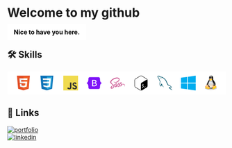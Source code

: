 
# Welcome to my github

<p style=" display: inline; background-color: white; font-weight:bold; color: black; padding: 10px 15px;">Nice to have you here.</p>

## 🛠 Skills
<div style="display:inline-flex; gap:20px; padding: 10px 20px; background-color: white;">
<svg xmlns="http://www.w3.org/2000/svg" viewBox="0 0 452 520" width="40" height="40">
  <path fill="#e34f26" d="M41 460L0 0h451l-41 460-185 52" />
  <path fill="#ef652a" d="M226 472l149-41 35-394H226" />
  <path fill="#ecedee" d="M226 208h-75l-5-58h80V94H84l15 171h127zm0 147l-64-17-4-45h-56l7 89 117 32z"/>
  <path fill="#fff" d="M226 265h69l-7 73-62 17v59l115-32 16-174H226zm0-171v56h136l5-56z"/>
</svg>
<svg xmlns="http://www.w3.org/2000/svg" viewBox="0 0 452 520" width="40" height="40">
  <path fill="#0c73b8" d="M41 460L0 0h451l-41 460-185 52"/>
  <path fill="#30a9dc" d="M226 472l149-41 35-394H226"/>
  <path fill="#ecedee" d="M226 208H94l5 57h127zm0-114H84l5 56h137zm0 261l-124-33 7 60 117 32z"/>
  <path fill="#fff" d="M226 265h69l-7 73-62 17v59l115-32 26-288H226v56h80l-6 58h-74z"/>
</svg>
<svg xmlns="http://www.w3.org/2000/svg" width="40" height="40" viewBox="0 0 1052 1052" width="40" height="40"><path fill="#f0db4f" d="M0 0h1052v1052H0z"/><path d="M965.9 801.1c-7.7-48-39-88.3-131.7-125.9-32.2-14.8-68.1-25.399-78.8-49.8-3.8-14.2-4.3-22.2-1.9-30.8 6.9-27.9 40.2-36.6 66.6-28.6 17 5.7 33.1 18.801 42.8 39.7 45.4-29.399 45.3-29.2 77-49.399-11.6-18-17.8-26.301-25.4-34-27.3-30.5-64.5-46.2-124-45-10.3 1.3-20.699 2.699-31 4-29.699 7.5-58 23.1-74.6 44-49.8 56.5-35.6 155.399 25 196.1 59.7 44.8 147.4 55 158.6 96.9 10.9 51.3-37.699 67.899-86 62-35.6-7.4-55.399-25.5-76.8-58.4-39.399 22.8-39.399 22.8-79.899 46.1 9.6 21 19.699 30.5 35.8 48.7 76.2 77.3 266.899 73.5 301.1-43.5 1.399-4.001 10.6-30.801 3.199-72.101zm-394-317.6h-98.4c0 85-.399 169.4-.399 254.4 0 54.1 2.8 103.7-6 118.9-14.4 29.899-51.7 26.2-68.7 20.399-17.3-8.5-26.1-20.6-36.3-37.699-2.8-4.9-4.9-8.7-5.601-9-26.699 16.3-53.3 32.699-80 49 13.301 27.3 32.9 51 58 66.399 37.5 22.5 87.9 29.4 140.601 17.3 34.3-10 63.899-30.699 79.399-62.199 22.4-41.3 17.6-91.3 17.4-146.6.5-90.2 0-180.4 0-270.9z" fill="#323330"/></svg>
<svg viewBox="0 0 256 204" width="40" height="40" xmlns="http://www.w3.org/2000/svg" width="256" height="204" preserveAspectRatio="xMidYMid"><path fill="#7E13F8" d="M53.172 0C38.565 0 27.756 12.785 28.24 26.65c.465 13.32-.139 30.573-4.482 44.642C19.402 85.402 12.034 94.34 0 95.488v12.956c12.034 1.148 19.402 10.086 23.758 24.197 4.343 14.069 4.947 31.32 4.482 44.641-.484 13.863 10.325 26.65 24.934 26.65h149.673c14.608 0 25.414-12.785 24.93-26.65-.464-13.32.139-30.572 4.482-44.641 4.359-14.11 11.707-23.05 23.741-24.197V95.488c-12.034-1.148-19.382-10.086-23.74-24.196-4.344-14.067-4.947-31.321-4.483-44.642C228.261 12.787 217.455 0 202.847 0H53.17h.002ZM173.56 125.533c0 19.092-14.24 30.67-37.872 30.67h-40.23a4.339 4.339 0 0 1-4.338-4.339V52.068a4.339 4.339 0 0 1 4.339-4.34h39.999c19.705 0 32.637 10.675 32.637 27.063 0 11.503-8.7 21.801-19.783 23.604v.601c15.089 1.655 25.248 12.104 25.248 26.537Zm-42.26-64.05h-22.937v32.4h19.32c14.934 0 23.17-6.014 23.17-16.764 0-10.073-7.082-15.636-19.552-15.636Zm-22.937 45.256v35.705h23.782c15.548 0 23.786-6.239 23.786-17.965 0-11.728-8.467-17.742-24.786-17.742h-22.782v.002Z"/></svg>
<svg viewBox="0 0 512 384" xmlns="http://www.w3.org/2000/svg" width="40" height="40"><path fill="#CF649A" d="M441 221c-18 0-34 4-47 10-5-9-9-17-10-24s-2-11-1-20 6-21 6-22c0 0-1-5-11-5-11 0-20 2-21 5l-4 15c-2 9-20 43-31 60-4-7-7-13-7-17-1-8-2-12-1-21s6-20 6-21-1-6-11-6c-11 0-20 2-21 5l-4 15-34 76-8 18c-2 4 0 0 0 1l-3 5-4 5s-1-7 1-16c3-19 12-49 12-51 0 0 2-5-6-8-7-3-9 2-10 2l-1 1s8-34-16-34c-14 0-35 17-45 31l-34 19-17 9-1-1c-29-31-82-52-79-93 0-15 6-54 101-102 79-39 141-28 152-4 16 34-33 97-115 106-31 3-47-9-51-13-4-5-5-5-7-4s-1 5 0 8c3 6 13 17 30 23 15 5 51 8 95-9 49-19 88-72 77-117-12-45-87-60-157-35-43 15-88 39-121 70-39 36-45 68-43 81 10 47 74 78 100 100l-3 2c-13 7-63 33-75 60-14 31 2 53 13 56 33 10 68-7 86-34 18-28 16-64 8-80l-1-1 11-6 18-10c-3 9-5 19-6 34-2 17 6 40 15 49 4 4 9 4 12 4 11 0 16-9 22-20l13-28s-8 41 13 41c7 0 15-9 18-14l1-1 1-2 20-37 25-57 5 20c2 8 7 16 10 24l-4 7-8 10c-10 12-23 26-24 30-2 5-2 8 2 11 3 2 8 2 13 2l18-4 17-9c10-7 16-18 15-32 0-7-3-15-6-22l3-4c16-23 28-49 28-49l5 21 9 20a89 89 0 0 0-27 36c-6 17-2 24 7 26 4 1 10-1 14-3 5-1 11-4 17-8 10-8 20-18 19-32 0-6-2-13-4-19 12-5 29-8 49-5 45 5 54 33 52 44-2 12-11 18-14 20l-4 4c1 2 2 2 5 2 3-1 23-10 24-31 1-28-25-58-71-57zM97 336c-14 16-35 23-44 17-9-5-6-29 13-46 11-10 25-20 34-26l9-5 1-1 3-1c6 24 0 45-16 62zm108-73c-5 13-16 45-22 43-6-1-9-26-2-50 4-12 13-26 18-32 8-9 17-12 19-8 3 5-10 39-13 47zm89 43-5 1v-2l16-17 9-11v1c0 14-14 24-20 28zm68-16c-2-1-1-5 4-16 2-5 7-13 15-20l2 9c0 18-13 24-21 27z"/></svg>
<svg xmlns="http://www.w3.org/2000/svg" width="40" height="40" viewBox="0 0 32 32"><path fill="#000" fill-rule="evenodd" d="M28.057 6.53 17.952.532a3.8 3.8 0 0 0-3.88 0L3.965 6.53A4.03 4.03 0 0 0 2 10.002v11.996a4.03 4.03 0 0 0 1.948 3.472l10.105 5.998a3.8 3.8 0 0 0 3.88 0L28.04 25.47a4.03 4.03 0 0 0 1.948-3.472V10.002a4.03 4.03 0 0 0-1.93-3.472zM20.23 25.262v.86a.318.318 0 0 1-.148.265l-.512.293c-.08.042-.148 0-.148-.113v-.847a1.66 1.66 0 0 1-1.164.113c-.062-.042-.086-.122-.056-.2l.183-.78a.322.322 0 0 1 .102-.17.18.18 0 0 1 .05-.035.11.11 0 0 1 .08 0 1.41 1.41 0 0 0 1.059-.134 1.41 1.41 0 0 0 .79-1.21c0-.438-.24-.62-.82-.625-.734 0-1.4-.14-1.43-1.224a3.137 3.137 0 0 1 1.186-2.4v-.872a.34.34 0 0 1 .148-.268l.494-.314c.08-.042.148 0 .148.116v.872a1.61 1.61 0 0 1 .967-.116c.07.04.098.128.064.2l-.173.773a.325.325 0 0 1-.138.195c-.02.012-.05.008-.074 0a1.28 1.28 0 0 0-.931.152 1.17 1.17 0 0 0-.706 1.037c0 .395.208.515.907.53.935 0 1.337.423 1.348 1.362a3.346 3.346 0 0 1-1.228 2.53zm5.293-1.45a.201.201 0 0 1-.078.194L22.9 25.558c-.024.02-.06.023-.087.007s-.04-.05-.033-.08v-.66a.184.184 0 0 1 .116-.162l2.516-1.507c.024-.02.06-.023.087-.007s.04.05.033.08v.582zM27.288 9.06l-9.562 5.906c-1.193.706-2.07 1.478-2.07 2.914v11.778c0 .86.353 1.4.882 1.58a3.14 3.14 0 0 1-.53.053 3.13 3.13 0 0 1-1.595-.441L4.308 24.853A3.3 3.3 0 0 1 2.706 22V10.002a3.304 3.304 0 0 1 1.602-2.858l10.105-5.998c.98-.58 2.196-.58 3.176 0l10.105 5.998c.833.504 1.4 1.35 1.552 2.3-.328-.713-1.083-.9-1.962-.395h.003z"/></svg>
<svg xmlns="http://www.w3.org/2000/svg" width="40" height="40" preserveAspectRatio="xMidYMid" viewBox="0 0 256 252">
  <path d="M236 194c-14 0-25 1-34 5-3 1-7 1-7 4l3 6c2 3 5 8 9 11l11 8 21 10 11 9 6 4-3-6-5-5c-5-7-11-13-18-18-6-3-18-9-20-15h-1l12-3 18-3 8-2v-2l-9-10c-8-8-18-15-28-22l-18-8c-2-1-6-2-7-4l-7-13-15-30-8-20c-18-30-38-48-68-65-6-4-14-5-22-7l-13-1-8-6C34 5 8-9 1 9c-5 11 7 22 11 28l9 13 3 9c3 8 5 17 9 24l6 10c2 2 4 3 5 6-3 4-3 9-4 13-7 20-4 44 5 59 2 4 9 14 18 10 8-3 6-13 8-22l1-4 8 14c5 9 14 18 22 24 4 3 8 8 13 10l-4-4-9-10c-8-10-14-21-20-32l-7-17-3-6c-3 4-7 7-9 12-3 7-3 17-4 26h-1c-6-1-8-7-10-12-5-12-6-32-1-46 1-4 6-15 4-19-1-3-4-5-6-7l-7-12-10-30-9-13c-3-5-7-8-10-14-1-2-2-5 0-7l2-2c2-2 9 0 11 1 6 3 12 5 17 9l8 6h4c6 1 12 0 17 2 9 3 18 7 25 12 23 14 42 35 54 59 3 4 3 8 5 12l12 26c4 8 7 16 12 23 3 4 14 6 18 8l12 4 18 12c2 2 11 7 12 10Z" fill="#00546B"/>
  <path d="m58 43-7 1 6 7 4 9v-1c3-1 4-4 4-8l-2-4-5-4Z" fill="#00546B"/>
</svg>
<svg viewBox="0 0 88 88" xmlns="http://www.w3.org/2000/svg" height="40" width="40"><path d="m0 12.402 35.687-4.86.016 34.423-35.67.203zm35.67 33.529.028 34.453L.028 75.48.026 45.7zm4.326-39.025L87.314 0v41.527l-47.318.376zm47.329 39.349-.011 41.34-47.318-6.678-.066-34.739z" fill="#00adef"/></svg>
<svg xmlns="http://www.w3.org/2000/svg" width="34.71px" height="40" viewBox="0 0 256 295"><defs><linearGradient id="logosLinuxTux0" x1="48.548%" x2="51.047%" y1="115.276%" y2="41.364%"><stop offset="0%" stop-color="#FFEED7"/><stop offset="100%" stop-color="#BDBFC2"/></linearGradient><linearGradient id="logosLinuxTux1" x1="54.407%" x2="46.175%" y1="2.404%" y2="90.542%"><stop offset="0%" stop-color="#FFF" stop-opacity=".8"/><stop offset="100%" stop-color="#FFF" stop-opacity="0"/></linearGradient><linearGradient id="logosLinuxTux2" x1="51.86%" x2="47.947%" y1="88.248%" y2="9.748%"><stop offset="0%" stop-color="#FFEED7"/><stop offset="100%" stop-color="#BDBFC2"/></linearGradient><linearGradient id="logosLinuxTux3" x1="49.925%" x2="49.924%" y1="85.49%" y2="13.811%"><stop offset="0%" stop-color="#FFEED7"/><stop offset="100%" stop-color="#BDBFC2"/></linearGradient><linearGradient id="logosLinuxTux4" x1="53.901%" x2="45.956%" y1="3.102%" y2="93.895%"><stop offset="0%" stop-color="#FFF" stop-opacity=".65"/><stop offset="100%" stop-color="#FFF" stop-opacity="0"/></linearGradient><linearGradient id="logosLinuxTux5" x1="45.593%" x2="54.811%" y1="5.475%" y2="93.524%"><stop offset="0%" stop-color="#FFF" stop-opacity=".65"/><stop offset="100%" stop-color="#FFF" stop-opacity="0"/></linearGradient><linearGradient id="logosLinuxTux6" x1="49.984%" x2="49.984%" y1="89.845%" y2="40.632%"><stop offset="0%" stop-color="#FFEED7"/><stop offset="100%" stop-color="#BDBFC2"/></linearGradient><linearGradient id="logosLinuxTux7" x1="53.505%" x2="42.746%" y1="99.975%" y2="23.545%"><stop offset="0%" stop-color="#FFEED7"/><stop offset="100%" stop-color="#BDBFC2"/></linearGradient><linearGradient id="logosLinuxTux8" x1="49.841%" x2="50.241%" y1="13.229%" y2="94.673%"><stop offset="0%" stop-color="#FFF" stop-opacity=".8"/><stop offset="100%" stop-color="#FFF" stop-opacity="0"/></linearGradient><linearGradient id="logosLinuxTux9" x1="49.927%" x2="50.727%" y1="37.327%" y2="92.782%"><stop offset="0%" stop-color="#FFF" stop-opacity=".65"/><stop offset="100%" stop-color="#FFF" stop-opacity="0"/></linearGradient><linearGradient id="logosLinuxTuxa" x1="49.876%" x2="49.876%" y1="2.299%" y2="81.204%"><stop offset="0%" stop-color="#FFF" stop-opacity=".65"/><stop offset="100%" stop-color="#FFF" stop-opacity="0"/></linearGradient><linearGradient id="logosLinuxTuxb" x1="49.833%" x2="49.824%" y1="2.272%" y2="71.799%"><stop offset="0%" stop-color="#FFF" stop-opacity=".65"/><stop offset="100%" stop-color="#FFF" stop-opacity="0"/></linearGradient><linearGradient id="logosLinuxTuxc" x1="53.467%" x2="38.949%" y1="48.921%" y2="98.1%"><stop offset="0%" stop-color="#FFA63F"/><stop offset="100%" stop-color="#FF0"/></linearGradient><linearGradient id="logosLinuxTuxd" x1="52.373%" x2="47.579%" y1="143.009%" y2="-64.622%"><stop offset="0%" stop-color="#FFEED7"/><stop offset="100%" stop-color="#BDBFC2"/></linearGradient><linearGradient id="logosLinuxTuxe" x1="30.581%" x2="65.887%" y1="34.024%" y2="89.175%"><stop offset="0%" stop-color="#FFA63F"/><stop offset="100%" stop-color="#FF0"/></linearGradient><linearGradient id="logosLinuxTuxf" x1="59.572%" x2="48.361%" y1="-17.216%" y2="66.118%"><stop offset="0%" stop-color="#FFF" stop-opacity=".65"/><stop offset="100%" stop-color="#FFF" stop-opacity="0"/></linearGradient><linearGradient id="logosLinuxTuxg" x1="47.769%" x2="51.373%" y1="1.565%" y2="104.313%"><stop offset="0%" stop-color="#FFF" stop-opacity=".65"/><stop offset="100%" stop-color="#FFF" stop-opacity="0"/></linearGradient><linearGradient id="logosLinuxTuxh" x1="43.55%" x2="57.114%" y1="4.533%" y2="92.827%"><stop offset="0%" stop-color="#FFF" stop-opacity=".65"/><stop offset="100%" stop-color="#FFF" stop-opacity="0"/></linearGradient><linearGradient id="logosLinuxTuxi" x1="49.733%" x2="50.558%" y1="17.609%" y2="99.385%"><stop offset="0%" stop-color="#FFA63F"/><stop offset="100%" stop-color="#FF0"/></linearGradient><linearGradient id="logosLinuxTuxj" x1="50.17%" x2="49.68%" y1="2.89%" y2="94.17%"><stop offset="0%" stop-color="#FFF" stop-opacity=".65"/><stop offset="100%" stop-color="#FFF" stop-opacity="0"/></linearGradient><filter id="logosLinuxTuxk" width="200%" height="200%" x="-50%" y="-50%" filterUnits="objectBoundingBox"><feOffset in="SourceAlpha" result="shadowOffsetOuter1"/><feGaussianBlur in="shadowOffsetOuter1" result="shadowBlurOuter1" stdDeviation="6.5"/></filter></defs><g fill="none"><path fill="#000" fill-opacity=".2" d="M235.125 249.359c0 17.355-52.617 31.497-117.54 31.497S.044 266.806.044 249.359c0-17.356 52.618-31.498 117.54-31.498c64.924 0 117.45 14.142 117.541 31.498" filter="url(#logosLinuxTuxk)" transform="translate(10)"/><path fill="#000" d="M63.213 215.474c-11.387-16.346-13.591-69.606 12.947-102.39C89.292 97.383 92.69 86.455 93.7 71.67c.734-16.805-11.846-66.851 35.537-70.616c48.027-3.857 45.364 43.526 45.088 68.596c-.183 21.12 15.52 33.15 26.355 49.68c19.927 30.303 18.274 82.461-3.765 110.745c-27.916 35.354-51.791 20.018-67.678 21.304c-29.752 1.745-30.762 17.54-66.024-35.905"/><path fill="url(#logosLinuxTux0)" d="M169.1 122.451c8.265 7.622 29.661 41.69-4.224 62.995c-11.937 7.438 10.653 35.721 21.488 22.039c19.193-24.61 6.98-63.913-4.591-77.963c-7.714-9.917-19.651-13.774-12.672-7.07" transform="translate(10)"/><path fill="#000" stroke="#000" stroke-width=".977" d="M176.805 117.86c13.59 11.02 38.292 49.587 2.204 74.748c-11.846 7.806 10.468 32.508 23.049 19.927c43.618-43.894-1.102-94.308-16.53-111.664c-13.774-15.151-25.987 3.49-8.723 16.989z"/><path fill="url(#logosLinuxTux1)" d="M147.245 25.02c-.459 12.581-14.325 23.51-30.946 24.52c-16.621 1.01-29.66-8.54-29.202-21.121c.46-12.581 14.326-23.509 30.947-24.519c16.62-.918 29.66 8.54 29.201 21.12" transform="translate(10)"/><path fill="url(#logosLinuxTux2)" d="M107.483 54.957c.46 8.173-3.397 15.06-8.723 15.335c-5.326.276-10.01-6.06-10.469-14.233c-.459-8.173 3.398-15.06 8.724-15.335c5.326-.276 10.01 6.06 10.468 14.233" transform="translate(10)"/><path fill="url(#logosLinuxTux3)" d="M117.125 55.6c.184 9.458 6.337 16.988 13.683 16.805c7.346-.184 13.131-7.99 12.948-17.54c-.184-9.458-6.336-16.988-13.683-16.804c-7.346.183-13.223 8.08-12.948 17.539" transform="translate(10)"/><path fill="#000" d="M133.186 57.712c-.092 5.234 2.48 9.458 5.877 9.458c3.306 0 6.153-4.224 6.245-9.366c.091-5.234-2.48-9.459-5.878-9.459c-3.397 0-6.152 4.225-6.244 9.367m-21.212.092c.459 4.316-1.194 7.989-3.582 8.356c-2.387.276-4.683-2.938-5.142-7.254c-.46-4.316 1.194-7.99 3.581-8.357c2.388-.275 4.684 2.939 5.143 7.255"/><path fill="url(#logosLinuxTux4)" d="M124.564 54.773c-.276 2.939 1.102 5.326 3.03 5.51c1.928.184 3.765-2.112 4.04-4.959c.276-2.938-1.102-5.326-3.03-5.51c-1.928-.183-3.765 2.113-4.04 4.96" transform="translate(10)"/><path fill="url(#logosLinuxTux5)" d="M99.953 55.508c.276 2.388-.734 4.5-2.203 4.683c-1.47.184-2.847-1.653-3.123-4.132c-.275-2.388.735-4.5 2.204-4.683c1.47-.184 2.847 1.744 3.122 4.132" transform="translate(10)"/><path fill="url(#logosLinuxTux6)" d="M71.027 145.684c6.52-14.785 20.386-40.772 20.662-60.883c0-15.978 47.843-19.835 51.7-3.856c3.856 15.978 13.59 39.853 19.834 51.424c6.245 11.478 24.335 48.118 5.051 80.074c-17.356 28.284-69.973 50.69-98.073-3.856c-9.55-18.917-7.806-42.333.826-62.903" transform="translate(10)"/><path fill="url(#logosLinuxTux7)" d="M65.15 134.664c-5.601 10.56-17.172 38.293 11.112 53.445c30.395 16.162 30.303 49.312-6.245 33.517c-33.425-14.233-18.641-71.902-9.274-85.676c6.06-9.642 15.243-21.488 4.407-1.286" transform="translate(10)"/><path fill="#000" stroke="#000" stroke-width="1.25" d="M79.925 122.727c-8.907 14.509-30.211 48.669-1.652 66.484c38.384 23.6 27.548 47.108-7.53 25.895c-49.404-29.568-5.97-89.257 13.774-112.03c22.59-25.529 4.316 4.683-4.592 19.65z"/><path fill="url(#logosLinuxTux8)" d="M156.428 151.285c0 16.162-15.519 37.1-42.15 36.916c-27.456.183-39.118-20.754-39.118-36.916c0-16.161 18.182-29.293 40.588-29.293c22.498.092 40.68 13.132 40.68 29.293" transform="translate(10)"/><path fill="url(#logosLinuxTux9)" d="M141.92 100.504c-.276 16.713-11.204 20.662-24.978 20.662c-13.775 0-23.784-2.48-24.978-20.662c0-11.387 11.203-17.998 24.978-17.998c13.774-.092 24.977 6.52 24.977 17.998" transform="translate(10)"/><path fill="url(#logosLinuxTuxa)" d="M58.63 126.216c9-13.682 28.008-34.711 3.582 2.939c-19.835 31.038-7.346 50.965-.918 56.474c18.549 16.53 17.814 27.64 3.214 18.917c-31.314-18.641-24.794-50.047-5.878-78.33" transform="translate(10)"/><path fill="url(#logosLinuxTuxb)" d="M188.936 131.818c-7.806-16.07-32.6-56.842 1.193-9.459c30.763 42.884 9.183 72.729 5.326 75.667c-3.856 2.939-16.804 8.908-13.04-1.469c3.858-10.377 22.958-30.028 6.52-64.74" transform="translate(10)"/><path fill="url(#logosLinuxTuxc)" stroke="#E68C3F" stroke-width="6.25" d="M51.835 258.542c-20.57-10.928-50.414 2.112-39.578-27.457c2.204-6.704-3.214-16.805.275-23.325c4.133-7.989 13.04-6.244 18.366-11.57c5.234-5.51 8.54-15.06 18.366-13.59c9.734 1.468 16.254 13.406 23.049 28.099c5.05 10.468 22.865 25.253 21.672 37.007c-1.47 17.998-21.948 21.396-42.15 10.836z" transform="translate(10)"/><path fill="url(#logosLinuxTuxd)" d="M201.608 189.119c-3.122 5.877-16.162 15.335-24.886 12.856c-8.815-2.388-12.856-15.795-11.111-25.988c1.653-11.386 11.111-12.03 23.05-6.336c12.855 6.336 16.712 11.662 12.947 19.468" transform="translate(10)"/><path fill="url(#logosLinuxTuxe)" stroke="#E68C3F" stroke-width="6.251" d="M194.445 253.49c15.06-18.273 48.578-14.508 25.988-39.577c-4.775-5.418-3.306-16.989-9.183-21.947c-6.887-6.061-14.509-1.102-21.488-4.224c-6.979-3.398-14.325-9.918-22.865-5.327c-8.54 4.684-9.459 16.805-10.285 32.783c-.735 11.479-11.203 30.671-5.602 41.231c8.081 16.346 29.11 14.142 43.435-2.938z" transform="translate(10)"/><path fill="url(#logosLinuxTuxf)" d="M187.925 229.064c23.325-34.435 5.97-34.16.092-36.823c-5.877-2.755-12.03-8.173-18.916-4.408c-6.888 3.857-7.255 13.775-7.439 26.814c-.275 9.367-8.08 25.07-3.397 33.793c5.693 10.193 19.467-4.591 29.66-19.376" transform="translate(10)"/><path fill="url(#logosLinuxTuxg)" d="M47.06 234.023c-34.895-22.59-18.55-30.303-13.315-33.885c6.336-4.591 6.428-13.407 14.233-12.58c7.806.826 12.397 10.468 17.631 22.406c3.857 8.54 17.264 19.927 16.254 29.753c-1.285 11.57-19.743 3.948-34.803-5.694" transform="translate(10)"/><path fill="#000" d="M209.588 188.843c-2.755 4.776-13.958 12.306-21.396 10.285c-7.622-1.928-11.112-12.672-9.55-20.753c1.377-9.183 9.55-9.642 19.834-5.05c10.928 4.958 14.326 9.182 11.112 15.518"/><path fill="url(#logosLinuxTuxh)" d="M192.058 186.18c-1.745 3.306-9.091 8.54-14.234 7.163c-5.142-1.377-7.713-8.815-6.887-14.417c.735-6.336 6.244-6.704 13.223-3.581c7.53 3.49 9.918 6.428 7.898 10.835" transform="translate(10)"/><path fill="url(#logosLinuxTuxi)" stroke="#E68C3F" stroke-width="3.75" d="M97.107 66.344c3.673-3.398 12.58-13.774 29.477-2.939c3.122 2.02 5.693 2.204 11.662 4.775c12.03 4.96 6.336 16.897-6.52 20.937c-5.51 1.745-10.468 8.449-20.386 7.806c-8.54-.46-10.744-6.06-15.978-9.091c-9.275-5.234-10.652-12.305-5.602-16.07c5.051-3.765 6.98-5.143 7.347-5.418z" transform="translate(10)"/><path stroke="#E68C3F" stroke-width="2.5" d="M148.43 75.986c-5.05.275-15.979 11.203-27.457 11.203c-11.479 0-18.366-10.652-20.11-10.652"/><path fill="url(#logosLinuxTuxj)" d="M102.8 65.426c1.837-1.653 7.622-6.153 15.244-1.562c1.653.919 3.306 1.929 5.693 3.306c4.867 2.847 2.48 6.98-3.398 9.55c-2.663 1.102-7.07 3.49-10.376 3.306c-3.673-.367-6.153-2.755-8.54-4.316c-4.5-2.938-4.224-5.418-2.112-7.346c1.56-1.47 3.305-2.847 3.49-2.938" transform="translate(10)"/></g></svg>
</div>

## 🔗 Links
<div>
<a href="https://www.frontendmentor.io/profile/ronitzdev" target="_blank">
  <img src="https://img.shields.io/badge/my_portfolio-000?style=for-the-badge&logo=ko-fi&logoColor=white" alt="portfolio">
</a><br>
<a href="https://www.linkedin.com/in/ronitzdev/" target="_blank">
  <img src="https://img.shields.io/badge/linkedin-0A66C2?style=for-the-badge&logo=linkedin&logoColor=white" alt="linkedin">
</a>
</divs>
